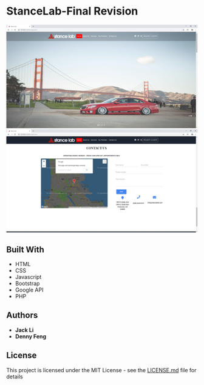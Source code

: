 # StanceLab-Final Revision
![Home](img/sample/home.jpg)  
![contact](img/sample/Contact.jpg) 
## Built With

* HTML
* CSS
* Javascript
* Bootstrap
* Google API
* PHP

## Authors

* **Jack Li**
* **Denny Feng**

## License

This project is licensed under the MIT License - see the [LICENSE.md](LICENSE.md) file for details
